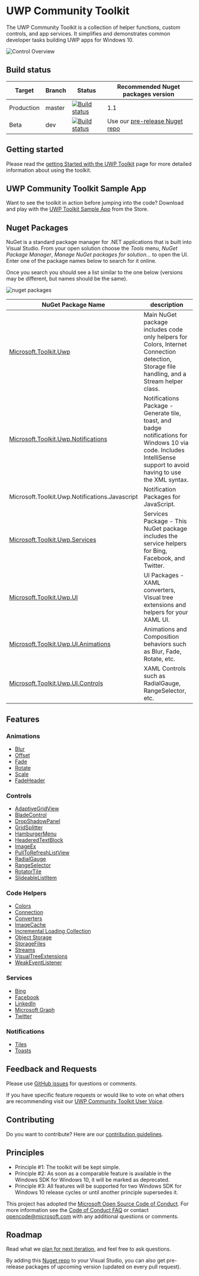 UWP Community Toolkit
===========

The UWP Community Toolkit is a collection of helper functions, custom controls, and app services. It simplifies and demonstrates common developer tasks building UWP apps for Windows 10.

![Control Overview](githubresources/images/UWP-community-toolkit-overview.png "Sample Image")

## Build status

| Target | Branch | Status | Recommended Nuget packages version |
| ------ | ------ | ------ | ------ |
| Production | master | [![Build status](https://ci.appveyor.com/api/projects/status/o1jjdpx3bsvi350n/branch/master?svg=true)](https://ci.appveyor.com/project/PedroLamas/uwpcommunitytoolkit/branch/master) | 1.1 |
| Beta | dev | [![Build status](https://ci.appveyor.com/api/projects/status/o1jjdpx3bsvi350n/branch/dev?svg=true)](https://ci.appveyor.com/project/PedroLamas/uwpcommunitytoolkit/branch/dev) | Use our [pre-release Nuget repo](https://ci.appveyor.com/nuget/uwpcommunitytoolkit-dev) |

## Getting started

Please read the [getting Started with the UWP Toolkit](http://uwpcommunitytoolkit.readthedocs.io/en/master/Getting-Started/) page for more detailed information about using the toolkit.

## UWP Community Toolkit Sample App

Want to see the toolkit in action before jumping into the code?  Download and play with the [UWP Toolkit Sample App](https://www.microsoft.com/store/apps/9nblggh4tlcq) from the Store.

## Nuget Packages

NuGet is a standard package manager for .NET applications that is built into Visual Studio. From your open solution choose the *Tools* menu, *NuGet Package Manager*, *Manage NuGet packages for solution...* to open the UI.  Enter one of the package names below to search for it online.

Once you search you should see a list similar to the one below (versions may be different, but names should be the same).

![nuget packages](githubresources/images/NugetPackages.png "Nuget Packages")

| NuGet Package Name | description |
| --- | --- |
| [Microsoft.Toolkit.Uwp](https://developer.microsoft.com/en-us/windows/uwp-community-toolkit/api/Microsoft_Toolkit_Uwp.htm) | Main NuGet package includes code only helpers for Colors, Internet Connection detection, Storage file handling, and a Stream helper class. |
| [Microsoft.Toolkit.Uwp.Notifications](https://developer.microsoft.com/en-us/windows/uwp-community-toolkit/api/Microsoft_Toolkit_Uwp_Notifications.htm) | Notifications Package - Generate tile, toast, and badge notifications for Windows 10 via code.  Includes IntelliSense support to avoid having to use the XML syntax. |
| Microsoft.Toolkit.Uwp.Notifications.Javascript | Notification Packages for JavaScript. |
| [Microsoft.Toolkit.Uwp.Services](https://developer.microsoft.com/en-us/windows/uwp-community-toolkit/api/Microsoft_Toolkit_Uwp_Services.htm) | Services Package - This NuGet package includes the service helpers for Bing, Facebook, and Twitter. |
| [Microsoft.Toolkit.Uwp.UI](https://developer.microsoft.com/en-us/windows/uwp-community-toolkit/api/Microsoft_Toolkit_Uwp_UI.htm) | UI Packages - XAML converters, Visual tree extensions and helpers for your XAML UI. |
| [Microsoft.Toolkit.Uwp.UI.Animations](https://developer.microsoft.com/en-us/windows/uwp-community-toolkit/api/Microsoft_Toolkit_Uwp_UI_Animations.htm) | Animations and Composition behaviors such as Blur, Fade, Rotate, etc. |
| [Microsoft.Toolkit.Uwp.UI.Controls](https://developer.microsoft.com/en-us/windows/uwp-community-toolkit/api/Microsoft_Toolkit_Uwp_UI_Controls.htm) | XAML Controls such as RadialGauge, RangeSelector, etc. | 

## Features

### Animations

* [Blur](http://uwpcommunitytoolkit.readthedocs.io/en/master/animations/Blur/)
* [Offset](http://uwpcommunitytoolkit.readthedocs.io/en/master/animations/Offset/)
* [Fade](http://uwpcommunitytoolkit.readthedocs.io/en/master/animations/Fade/)
* [Rotate](http://uwpcommunitytoolkit.readthedocs.io/en/master/animations/Rotate/)
* [Scale](http://uwpcommunitytoolkit.readthedocs.io/en/master/animations/Scale/)
* [FadeHeader](http://uwpcommunitytoolkit.readthedocs.io/en/master/animations/FadeHeader/)

### Controls

* [AdaptiveGridView](http://uwpcommunitytoolkit.readthedocs.io/en/master/controls/AdaptiveGridView/)
* [BladeControl](http://uwpcommunitytoolkit.readthedocs.io/en/master/controls/BladeControl/)
* [DropShadowPanel]()
* [GridSplitter](http://uwpcommunitytoolkit.readthedocs.io/en/master/controls/GridSplitter/)
* [HamburgerMenu](http://uwpcommunitytoolkit.readthedocs.io/en/master/controls/HamburgerMenu/)
* [HeaderedTextBlock](http://uwpcommunitytoolkit.readthedocs.io/en/master/controls/HeaderedTextBlock/)
* [ImageEx](http://uwpcommunitytoolkit.readthedocs.io/en/master/controls/ImageEx/)
* [PullToRefreshListView](http://uwpcommunitytoolkit.readthedocs.io/en/master/controls/PullToRefreshListview/)
* [RadialGauge](http://uwpcommunitytoolkit.readthedocs.io/en/master/controls/RadialGauge/)
* [RangeSelector](http://uwpcommunitytoolkit.readthedocs.io/en/master/controls/RangeSelector/)
* [RotatorTile](http://uwpcommunitytoolkit.readthedocs.io/en/master/controls/RotatorTile/)
* [SlideableListItem](http://uwpcommunitytoolkit.readthedocs.io/en/master/controls/SlidableListItem/)

### Code Helpers

* [Colors](http://uwpcommunitytoolkit.readthedocs.io/en/master/helpers/Colors/)
* [Connection](http://uwpcommunitytoolkit.readthedocs.io/en/master/helpers/ConnectionHelper/)
* [Converters](http://uwpcommunitytoolkit.readthedocs.io/en/master/helpers/Converters/)
* [ImageCache](http://uwpcommunitytoolkit.readthedocs.io/en/master/helpers/ImageCache/)
* [Incremental Loading Collection]()
* [Object Storage](http://uwpcommunitytoolkit.readthedocs.io/en/master/helpers/ObjectStorageHelper/)
* [StorageFiles](http://uwpcommunitytoolkit.readthedocs.io/en/master/helpers/StorageFiles/)
* [Streams](http://uwpcommunitytoolkit.readthedocs.io/en/master/helpers/Streams/)
* [VisualTreeExtensions](http://uwpcommunitytoolkit.readthedocs.io/en/master/helpers/VisualTreeExtensions/)
* [WeakEventListener](http://uwpcommunitytoolkit.readthedocs.io/en/master/helpers/WeakEventListener/)

### Services

* [Bing](http://uwpcommunitytoolkit.readthedocs.io/en/master/services/Bing/)
* [Facebook](http://uwpcommunitytoolkit.readthedocs.io/en/master/services/Facebook/)
* [LinkedIn](http://uwpcommunitytoolkit.readthedocs.io/en/master/services/LinkedId/)
* [Microsoft Graph](http://uwpcommunitytoolkit.readthedocs.io/en/master/services/MicrosoftGraph/)
* [Twitter](http://uwpcommunitytoolkit.readthedocs.io/en/master/services/Twitter/)

### Notifications
- [Tiles](https://blogs.msdn.microsoft.com/tiles_and_toasts/2015/06/30/adaptive-tile-templates-schema-and-documentation/)
- [Toasts](https://blogs.msdn.microsoft.com/tiles_and_toasts/2015/07/02/adaptive-and-interactive-toast-notifications-for-windows-10/)

## Feedback and Requests

Please use [GitHub issues](https://github.com/Microsoft/UWPCommunityToolkit/issues) for questions or comments.

If you have specific feature requests or would like to vote on what others are recommending visit our [UWP Community Toolkit User Voice](https://aka.ms/uwpcommunitytoolkituservoice).

## Contributing
Do you want to contribute? Here are our [contribution guidelines](https://github.com/Microsoft/UWPCommunityToolkit/blob/master/contributing.md).

## Principles

 - Principle #1: The toolkit will be kept simple.
 - Principle #2: As soon as a comparable feature is available in the Windows SDK for Windows 10, it will be marked as deprecated.
 - Principle #3: All features will be supported for two Windows SDK for Windows 10 release cycles or until another principle supersedes it.

This project has adopted the [Microsoft Open Source Code of Conduct](https://opensource.microsoft.com/codeofconduct/). For more information see the [Code of Conduct FAQ](https://opensource.microsoft.com/codeofconduct/faq/) or contact [opencode@microsoft.com](mailto:opencode@microsoft.com) with any additional questions or comments.

## Roadmap

Read what we [plan for next iteration](https://github.com/Microsoft/UWPCommunityToolkit/issues?q=is%3Aopen+is%3Aissue+milestone%3Av1.2), and feel free to ask questions.

By adding this [Nuget repo](https://ci.appveyor.com/nuget/uwpcommunitytoolkit-dev) to your Visual Studio, you can also get pre-release packages of upcoming version (updated on every pull request).
